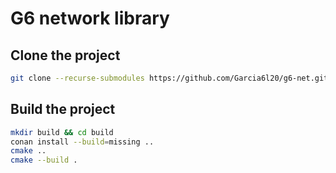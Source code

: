 # G6 network library

## Clone the project

```bash
git clone --recurse-submodules https://github.com/Garcia6l20/g6-net.git
```

## Build the project

```bash
mkdir build && cd build
conan install --build=missing ..
cmake ..
cmake --build .
```
